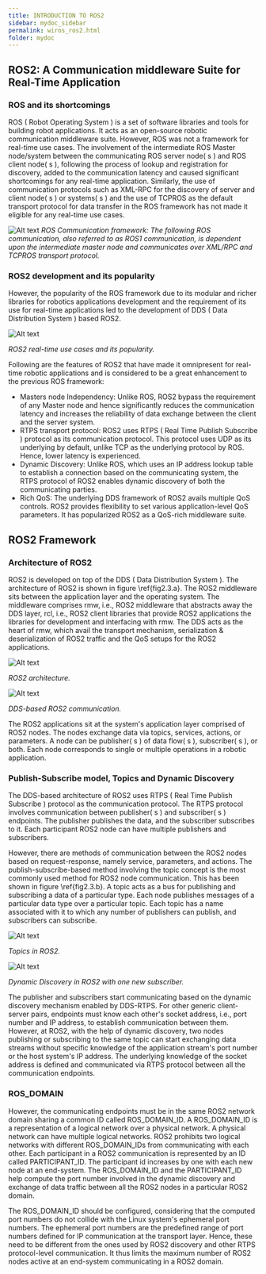 ```yaml
---
title: INTRODUCTION TO ROS2
sidebar: mydoc_sidebar
permalink: wiros_ros2.html
folder: mydoc
---
```


## ROS2: A Communication middleware Suite for Real-Time Application

### ROS and its shortcomings

ROS ( Robot Operating System ) is a set of software libraries and tools for building robot applications. It acts as an open-source robotic communication middleware suite. However, ROS was not a framework for real-time use cases. The involvement of the intermediate ROS Master node/system between the communicating ROS server node( s ) and ROS client node( s ), following the process of lookup and registration for discovery, added to the communication latency and caused significant shortcomings for any real-time application. Similarly, the use of communication protocols such as XML-RPC for the discovery of server and client node( s ) or systems( s ) and the use of TCPROS as the default transport protocol for data transfer in the ROS framework has not made it eligible for any real-time use cases. 

![Alt text](./ROS1_Communication.drawio.svg)
*ROS Communication framework: The following ROS communication, also referred to as ROS1 communication, is dependent upon the intermediate master node and communicates over XML/RPC and TCPROS transport protocol.*

### ROS2 development and its popularity

However, the popularity of the ROS framework due to its modular and richer libraries for robotics applications development and the requirement of its use for real-time applications led to the development of DDS ( Data Distribution System ) based ROS2. 

![Alt text](./FIG13.drawio.svg)

*ROS2 real-time use cases and its popularity.*


Following are the features of ROS2 that have made it omnipresent for real-time robotic applications and is considered to be a great enhancement to the previous ROS framework: 
* Masters node Independency: Unlike ROS, ROS2 bypass the requirement of any Master node and hence significantly reduces the communication latency and increases the reliability of data exchange between the client and the server system. 
* RTPS transport protocol: ROS2 uses RTPS ( Real Time Publish Subscribe ) protocol as its communication protocol. This protocol uses UDP as its underlying by default, unlike TCP as the underlying protocol by ROS. Hence, lower latency is experienced.  
* Dynamic Discovery: Unlike ROS, which uses an IP address lookup table to establish a connection based on the communicating system, the RTPS protocol of ROS2 enables dynamic discovery of both the communicating parties. 
* Rich QoS: The underlying DDS framework of ROS2 avails multiple QoS controls. ROS2 provides flexibility to set various application-level QoS parameters. It has popularized ROS2 as a QoS-rich middleware suite. 




## ROS2 Framework

### Architecture of ROS2

ROS2 is developed on top of the DDS ( Data Distribution System ). The architecture of ROS2 is shown in figure \ref{fig2.3.a}. The ROS2 middleware sits between the application layer and the operating system. The middleware comprises rmw, i.e., ROS2 middleware that abstracts away the DDS layer, rcl, i.e., ROS2 client libraries that provide ROS2 applications the libraries for development and interfacing with rmw. The DDS acts as the heart of rmw, which avail the transport mechanism, serialization \& deserialization of ROS2 traffic and the QoS setups for the ROS2 applications. 

![Alt text](./ros2architecture_thesis.drawio.svg)

*ROS2 architecture.*

![Alt text](./ros2architecture_thesis.drawio.svg)

*DDS-based ROS2 communication.*


The ROS2 applications sit at the system's application layer comprised of ROS2 nodes. The nodes exchange data via topics, services, actions, or parameters. A node can be publisher( s ) of data flow( s ), subscriber( s ), or both. Each node corresponds to single or multiple operations in a robotic application.

### Publish-Subscribe model, Topics and Dynamic Discovery

The DDS-based architecture of ROS2 uses RTPS ( Real Time Publish Subscribe )  protocol as the communication protocol. The RTPS protocol involves communication between publisher( s ) and subscriber( s ) endpoints. The publisher publishes the data, and the subscriber subscribes to it. Each participant ROS2 node can have multiple publishers and subscribers. 

However, there are methods of communication between the ROS2 nodes based on request-response, namely service, parameters, and actions. The publish-subscribe-based method involving the topic concept is the most commonly used method for ROS2 node communication. This has been shown in figure \ref{fig2.3.b}. A topic acts as a bus for publishing and subscribing a data of a particular type. Each node publishes messages of a particular data type over a particular topic. Each topic has a name associated with it to which any number of publishers can publish, and subscribers can subscribe. 

![Alt text](./FIG2.drawio.svg)

*Topics in ROS2.*

![Alt text](./Fig3.drawio.svg)

*Dynamic Discovery in ROS2 with one new subscriber.*

The publisher and subscribers start communicating based on the dynamic discovery mechanism enabled by DDS-RTPS. For other generic client-server pairs, endpoints must know each other's socket address, i.e., port number and IP address, to establish communication between them. However, at ROS2, with the help of dynamic discovery, two nodes publishing or subscribing to the same topic can start exchanging data streams without specific knowledge of the application stream's port number or the host system's IP address. The underlying knowledge of the socket address is defined and communicated via RTPS protocol between all the communication endpoints. 


### ROS\_DOMAIN

However, the communicating endpoints must be in the same ROS2 network domain sharing a common ID called ROS\_DOMAIN\_ID. A ROS\_DOMAIN\_ID is a representation of a logical network over a physical network. A physical network can have multiple logical networks. ROS2 prohibits two logical networks with different ROS\_DOMAIN\_IDs from communicating with each other. Each participant in a ROS2 communication is represented by an ID called PARTICIPANT\_ID. The participant id increases by one with each new node at an end-system. The ROS\_DOMAIN\_ID and the PARTICIPANT\_ID help compute the port number involved in the dynamic discovery and exchange of data traffic between all the ROS2 nodes in a particular ROS2 domain. 

The ROS\_DOMAIN\_ID should be configured, considering that the computed port numbers do not collide with the Linux system's ephemeral port numbers. The ephemeral port numbers are the predefined range of port numbers defined for IP communication at the transport layer. Hence, these need to be different from the ones used by ROS2 discovery and other RTPS protocol-level communication. It thus limits the maximum number of ROS2 nodes active at an end-system communicating in a ROS2 domain. 

